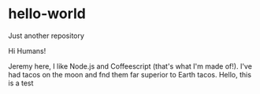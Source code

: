 # hello-world
Just another repository

Hi Humans!

Jeremy here, I like Node.js and Coffeescript (that's what I'm made of!).
I've had tacos on the moon and fnd them far superior to Earth tacos.
Hello, this is a test 
